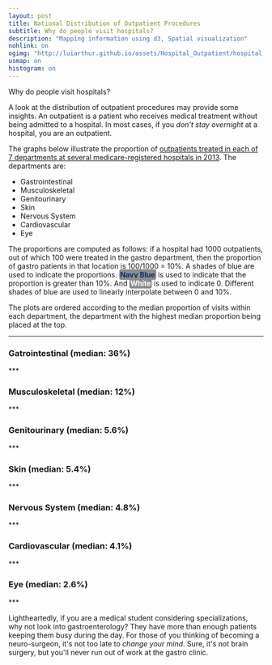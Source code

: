 ```yaml
---
layout: post
title: National Distribution of Outpatient Procedures
subtitle: Why do people visit hospitals?
description: "Mapping information using d3, Spatial visualization"
nohlink: on
ogimg: "http://luiarthur.github.io/assets/Hospital_Outpatient/hospital.png"
usmap: on
histogram: on
---
```


Why do people visit hospitals? 

A look at the distribution of outpatient procedures may provide some insights.
An outpatient is a patient who receives medical treatment without being
admitted to a hospital. In most cases, if you *don't stay overnight* at a
hospital, you are an outpatient.

The graphs below illustrate the proportion of [outpatients treated in each of 7
departments at several medicare-registered hospitals in
2013](http://catalog.data.gov/dataset/outpatient-procedures-volume/resource/af370823-8af4-414e-bf65-ca1b7f6f3fa0).
The departments are:

- Gastrointestinal
- Musculoskeletal
- Genitourinary
- Skin
- Nervous System
- Cardiovascular
- Eye

The proportions are computed as follows: if a hospital had 1000 outpatients,
out of which 100 were treated in the gastro department, then the proportion of
gastro patients in that location is 100/1000 = 10%. A shades of blue are used
to indicate the proportions. <text style="color: rgb(8,48,107); font-weight:
bold; background-color: #8D8D8D; padding: 2px; border-radius: 4px;"> Navy
Blue</text> is used to indicate that the proportion is greater than 10%.  And
<text style="color: white; font-weight: bold; background-color: #8D8D8D;
padding: 2px; border-radius: 4px;">White</text> is used to indicate 0. 
Different shades of blue are used to linearly interpolate between 0 and 10%.

The plots are ordered according to the median proportion of visits within each
department, the department with the highest median proportion being placed at
the top.

***

### Gatrointestinal (median: 36%)
<div id='gastro'></div>
<div id='gastroh'></div>
***

### Musculoskeletal (median: 12%)
<div id='muscle'></div>
<div id='muscleh'></div>
***

### Genitourinary (median: 5.6%)
<div id='genital'></div>
<div id='genitalh'></div>
***

### Skin (median: 5.4%)
<div id='skin'></div>
<div id='skinh'></div>
***

### Nervous System (median: 4.8%)
<div id='nerve'></div>
<div id='nerveh'></div>
***

### Cardiovascular (median: 4.1%)
<div id='cardio'></div>
<div id='cardioh'></div>
***

### Eye (median: 2.6%)
<div id='eye'></div>
<div id='eyeh'></div>
***

Lightheartedly, if you are a medical student considering specializations, why
not look into gastroenterology? They have more than enough patients keeping
them busy during the day.  For those of you thinking of becoming a
neuro-surgeon, it's not too late to *change your mind*. Sure, it's not brain
surgery, but you'll never run out of work at the gastro clinic.

<script>
  var thresh = .1;
  var color = 'blue'; //orig
  var r = 2;
  var op = 1;
  usmap("/assets/Hospital_Outpatient/prop.csv","Gastrointestinal",800,"#gastro",r,op,'blue',0,thresh);
  usmap("/assets/Hospital_Outpatient/prop.csv","Eye",800,"#eye",r,op,'blue',0,thresh);
  usmap("/assets/Hospital_Outpatient/prop.csv","Nervous.System",800,"#nerve",r,op,'blue',0,thresh);
  usmap("/assets/Hospital_Outpatient/prop.csv","Skin",800,"#skin",r,op,'blue',0,thresh);
  usmap("/assets/Hospital_Outpatient/prop.csv","Musculoskeletal",800,"#muscle",r,op,'blue',0,thresh);
  usmap("/assets/Hospital_Outpatient/prop.csv","Genitourinary",800,"#genital",r,op,'blue',0,thresh);
  usmap("/assets/Hospital_Outpatient/prop.csv","Cardiovascular",800,"#cardio",r,op,'blue',0,thresh);

  var gastro = [],
      muscle = [],
      genital = [],
      skin = [],
      ns = [],
      cardio = [],
      eye = [];

  var margin = {top: 50, right: 100, bottom: 30, left: 100};

  d3.csv('/assets/Hospital_Outpatient/prop.csv', function(csv) {
    csv.map(function(d) { 
      gastro.push(d.Gastrointestinal);
      muscle.push(d.Musculoskeletal);
      genital.push(d.Genitourinary);
      skin.push(d.Skin);
      ns.push(d["Nervous.System"]);
      cardio.push(d.Cardiovascular);
      eye.push(d.Eye);
    });
    histogram(gastro,"#gastroh",margin);
    histogram(muscle,"#muscleh",margin);
    histogram(genital,"#genitalh",margin);
    histogram(skin,"#skinh",margin);
    histogram(ns,"#nerveh",margin);
    histogram(cardio,"#cardioh",margin);
    histogram(eye,"#eyeh",margin);
  });
</script>
